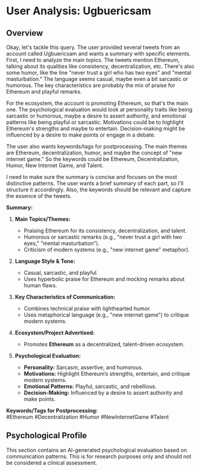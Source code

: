 # User Analysis: Ugbuericsam

## Overview

<think>
Okay, let's tackle this query. The user provided several tweets from an account called Ugbuericsam and wants a summary with specific elements. First, I need to analyze the main topics. The tweets mention Ethereum, talking about its qualities like consistency, decentralization, etc. There's also some humor, like the line "never trust a girl who has two eyes" and "mental masturbation." The language seems casual, maybe even a bit sarcastic or humorous. The key characteristics are probably the mix of praise for Ethereum and playful remarks.

For the ecosystem, the account is promoting Ethereum, so that's the main one. The psychological evaluation would look at personality traits like being sarcastic or humorous, maybe a desire to assert authority, and emotional patterns like being playful or sarcastic. Motivations could be to highlight Ethereum's strengths and maybe to entertain. Decision-making might be influenced by a desire to make points or engage in a debate.

The user also wants keywords/tags for postprocessing. The main themes are Ethereum, decentralization, humor, and maybe the concept of "new internet game." So the keywords could be Ethereum, Decentralization, Humor, New Internet Game, and Talent.

I need to make sure the summary is concise and focuses on the most distinctive patterns. The user wants a brief summary of each part, so I'll structure it accordingly. Also, the keywords should be relevant and capture the essence of the tweets.
</think>

**Summary:**  
1. **Main Topics/Themes:**  
   - Praising Ethereum for its consistency, decentralization, and talent.  
   - Humorous or sarcastic remarks (e.g., "never trust a girl with two eyes," "mental masturbation").  
   - Criticism of modern systems (e.g., "new internet game" metaphor).  

2. **Language Style & Tone:**  
   - Casual, sarcastic, and playful.  
   - Uses hyperbolic praise for Ethereum and mocking remarks about human flaws.  

3. **Key Characteristics of Communication:**  
   - Combines technical praise with lighthearted humor.  
   - Uses metaphorical language (e.g., "new internet game") to critique modern systems.  

4. **Ecosystem/Project Advertised:**  
   - Promotes **Ethereum** as a decentralized, talent-driven ecosystem.  

5. **Psychological Evaluation:**  
   - **Personality:** Sarcasm, assertive, and humorous.  
   - **Motivations:** Highlight Ethereum’s strengths, entertain, and critique modern systems.  
   - **Emotional Patterns:** Playful, sarcastic, and rebellious.  
   - **Decision-Making:** Influenced by a desire to assert authority and make points.  

**Keywords/Tags for Postprocessing:**  
#Ethereum #Decentralization #Humor #NewInternetGame #Talent

## Psychological Profile

This section contains an AI-generated psychological evaluation based on communication patterns. This is for research purposes only and should not be considered a clinical assessment.